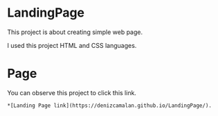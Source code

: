 # LandingPage
This project is about creating simple web page.

I used this project HTML and CSS languages.

# Page

You can observe this project to click this link.

    *[Landing Page link](https://denizcamalan.github.io/LandingPage/).
